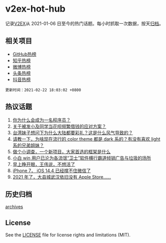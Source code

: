 # v2ex-hot-hub

 记录[V2EX](https://www.v2ex.com/)从 2021-01-06 日至今的热门话题。每小时抓取一次数据，按天[归档](archives)。
 
 ## 相关项目

- [GitHub热榜](https://github.com/snaildev/github-hot-hub)
- [知乎热榜](https://github.com/snaildev/zhihu-hot-hub)
- [微博热榜](https://github.com/snaildev/weibo-hot-hub)
- [头条热榜](https://github.com/snaildev/toutiao-hot-hub)
- [抖音热榜](https://github.com/snaildev/douyin-hot-hub)


 `更新时间：2021-02-22 18:03:02 +0800`

## 热议话题

1. [你为什么会成为一名程序员？](https://www.v2ex.com/t/755020)
1. [关于被发小及同学当花呗频繁借钱的应对方案？](https://www.v2ex.com/t/754987)
1. [台湾妹子想问下为什么大陆都要彩礼？这是什么风气导致的？](https://www.v2ex.com/t/755086)
1. [请教一下，为啥现在流行的 color theme 都是 dark 系的？有没有喜欢 light 系的兄弟姐妹？](https://www.v2ex.com/t/754951)
1. [做个小调查，一个新项目，大家首选的框架是什么](https://www.v2ex.com/t/754961)
1. [小白 win 用户已沦为各流氓“卫士”软件横行霸道倾销广告与垃圾的场所](https://www.v2ex.com/t/754945)
1. [早上睁开眼，王伟说，不想活了](https://www.v2ex.com/t/754936)
1. [iPhone 7， iOS 14.4 已经撑不住微信了](https://www.v2ex.com/t/754950)
1. [2021 年了，大县城武汉依旧没有 Apple Store......](https://www.v2ex.com/t/755026)

## 历史归档

[archives](archives)

## License

See the [LICENSE](LICENSE) file for license rights and limitations (MIT).
